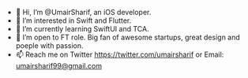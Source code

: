 - 👋 Hi, I’m @UmairSharif, an iOS developer.
- 👀 I’m interested in Swift and Flutter.
- 🌱 I’m currently learning SwiftUI and TCA.
- 💞️ I’m open to FT role. Big fan of awesome startups, great design and poeple with passion.
- 📫 Reach me on Twitter https://twitter.com/umairsharif or Email: umairsharif99@gmail.com

<!---
UmairSharif/UmairSharif is a ✨ special ✨ repository because its `README.md` (this file) appears on your GitHub profile.
You can click the Preview link to take a look at your changes.
--->
